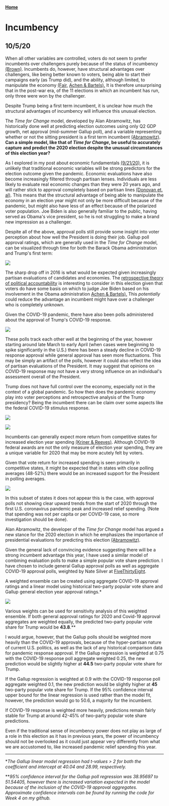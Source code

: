#### [Home](https://cassidybargell.github.io/election_analytics/)

# Incumbency
## 10/5/20

When all other variables are controlled, voters do not seem to prefer incumbents over challengers purely because of the status of incumbency [(Brown)](https://www-cambridge-org.ezp-prod1.hul.harvard.edu/core/services/aop-cambridge-core/content/view/ECFE39E003912F8AF65C2AD14A34BD8C/S2052263014000062a.pdf/div-class-title-voters-don-t-care-much-about-incumbency-div.pdf). Incumbents do, however, have structural advantages over challengers, like being better known to voters, being able to start their campaigns early (as Trump did), and the ability, although limited, to manipulate the economy [(Fair,](https://fairmodel.econ.yale.edu/rayfair/pdf/vote.pdf) [Achen & Bartels).](https://muse-jhu-edu.ezp-prod1.hul.harvard.edu/book/64646) It is therefore unsurprising that in the post-war era, of the 11 elections in which an incumbent has run, only three were won by the challenger.
 
Despite Trump being a first term incumbent, it is unclear how much the structural advantages of incumbency will influence this unusual election.
 
The *Time for Change* model, developed by Alan Abramowitz, has historically done well at predicting election outcomes using only Q2 GDP growth, net approval (mid-summer Gallup poll), and a variable representing whether or not the sitting president is a first term incumbent [(Abramowitz)](https://centerforpolitics.org/crystalball/articles/its-the-pandemic-stupid-a-simplified-model-for-forecasting-the-2020-presidential-election/). **Can a simple model, like that of *Time for Change*, be useful to accurately capture and predict the 2020 election despite the unusual circumstances of this election year?**
 
As I explored in my post about economic fundamentals [(9/21/20)](https://cassidybargell.github.io/election_analytics/posts/week_2.html), it is unlikely that traditional economic variables will be strong predictors for the election outcome given the pandemic. Economic evaluations have also become increasingly filtered through partisan lenses. Individuals are less likely to evaluate real economic changes than they were 20 years ago, and will rather stick to approval completely based on partisan lines [(Donovan et. al)](https://link-springer-com.ezp-prod1.hul.harvard.edu/article/10.1007/s11109-019-09539-8). This means that the structural advantage of being able to manipulate the economy in an election year might not only be more difficult because of the pandemic, but might also have less of an effect because of the polarized voter population. Joe Biden is also generally familiar to the public, having served as Obama's vice president, so he is not struggling to make a brand new impression as a challenger. 
 
Despite all of the above, approval polls still provide some insight into voter perception about how well the President is doing their job. Gallup poll approval ratings, which are generally used in the *Time for Change* model, can be visualized through time for both the Barack Obama administration and Trump's first term:
 
![](../figures/approval_through_time.png)
 
The sharp drop off in 2016 is what would be expected given increasingly partisan evaluations of candidates and economies. The [retrospective theory of political accountability](https://cassidybargell.github.io/election_analytics/posts/week_2.html) is interesting to consider in this election given that voters do have some basis on which to judge Joe Biden based on his involvement in the Obama administration [Achen & Bartels).](https://muse-jhu-edu.ezp-prod1.hul.harvard.edu/book/64646) This *potentially* could reduce the advantage an incumbent might have over a challenger who is completely unknown.
 
Given the COVID-19 pandemic, there have also been polls administered about the approval of Trump's COVID-19 response. 
 
![](../figures/trump_2020_approvals.png)
 
These polls track each other well at the beginning of the year, however starting around late March to early April (when cases were beginning to spike significantly in the U.S.) there has been a steady decline in COVID-19 response approval while general approval has seen more fluctuations. This may be simply an artifact of the polls, however it could also reflect the idea of partisan evaluations of the President. It may suggest that opinions on COVID-19 response may not have a very strong influence on an individual's assessment overall of the President. 
 
Trump does not have full control over the economy, especially not in the context of a global pandemic.  So how then does the pandemic economy play into voter perceptions and retrospective analysis of the Trump presidency?  Being the incumbent there can be claim over some aspects like the federal COVID-19 stimulus response. 
 
![](../figures/trump_tweet.png)
 
![](../figures/state_covid_relief.png)
 
Incumbents can generally expect more return from competitive states for increased election year spending [(Kriner & Reeves)](https://www-cambridge-org.ezp-prod1.hul.harvard.edu/core/services/aop-cambridge-core/content/view/962ABE4FC41A6FF3E1F95CE1B54D1ADD/S0003055414000598a.pdf/presidential_particularism_and_dividethedollar_politics.pdf). Although COVID-19 federal awards are not the only measure of election year spending, they are a unique variable for 2020 that may be more acutely felt by voters.
 
Given that vote return for increased spending is seen primarily in competitive states, it might be expected that in states with close polling averages (48-52%) there would be an increased support for the President in polling averages.
 
![](../figures/states_vs_federalspend.png)
 
In this subset of states it does not appear this is the case, with approval polls not showing clear upward trends from the start of 2020 through the first U.S. coronavirus pandemic peak and increased relief spending. (Note that spending was not per capita or per COVID-19 case, so more investigation should be done). 
 
Alan Abramowitz, the developer of the *Time for Change* model has argued a new stance for the 2020 election in which he emphasizes the importance of presidential evaluations for predicting this election [(Abramowitz)](https://centerforpolitics.org/crystalball/articles/its-the-pandemic-stupid-a-simplified-model-for-forecasting-the-2020-presidential-election/). 
 
Given the general lack of convincing evidence suggesting there will be a strong incumbent advantage this year, I have used a similar model of combining evaluation polls to make a simple popular vote share prediction. I have chosen to include general Gallup approval polls as well as aggregate COVID-19 approval polls, weighted by Nate Silver at [FiveThirtyEight](https://projects.fivethirtyeight.com/coronavirus-polls/). 
 
A weighted ensemble can be created using aggregate COVID-19 approval ratings and a linear model using historical two-party popular vote share and Gallup general election year approval ratings.* 
 
![](../figures/equation_w4.png)
 
Various weights can be used for sensitivity analysis of this weighted ensemble. If both general approval ratings for 2020 and Covid-19 approval aggregates are weighted equally, the predicted two-party popular vote share for Trump would be **43.8**.** 
 
I would argue, however, that the Gallup polls should be weighted more heavily than the COVID-19 approvals, because of the hyper-partisan nature of current U.S. politics, as well as the lack of any historical comparison data for pandemic response approval. If the Gallup regression is weighted at 0.75 with the COVID-19 response poll aggregate weighted 0.25, the new prediction would be slightly higher at **44.5** two-party popular vote share for Trump. 
 
If the Gallup regression is weighted at 0.9 with the COVID-19 response poll aggregate weighted 0.1, the new prediction would be slightly higher at **45** two-party popular vote share for Trump. If the 95% confidence interval upper bound for the linear regression is used rather than the model fit, however, the prediction would go to 50.6, a majority for the incumbent. 
 
If COVID-19 response is weighted more heavily, predictions remain fairly stable for Trump at around 42-45% of two-party popular vote share predictions. 
 
Even if the traditional sense of incumbency power does not play as large of a role in this election as it has in previous years, the power of incumbency should not be overlooked as it could just appear very differently from what we are accustomed to, like increased pandemic relief spending this year. 
 
<hr>
 
**The Gallup linear model regression had t-values > 2 for both the coefficient and intercept at 40.04 and 28.99, respectively.*
 
***95% confidence interval for the Gallup poll regression was 38.95697 to 51.54405, however there is increased variation expected in the model because of the inclusion of the COVID-19 approval aggregates. Approximate confidence intervals can be found by running the code for Week 4 on my github.*
